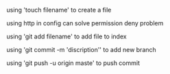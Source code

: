 using 'touch filename' to create a file

using http in config can solve permission deny problem

using 'git add filename' to add file to index

using 'git commit -m 'discription'' to add new branch

using 'git push -u origin maste' to push commit
